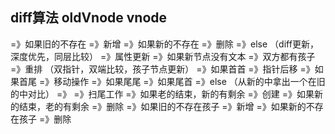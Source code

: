 


## diff算法 oldVnode vnode

=》如果旧的不存在
    =》新增
=》如果新的不存在
    =》删除
=》else （diff更新，深度优先，同层比较）
    =》属性更新
    =》如果新节点没有文本
        =》双方都有孩子
            =》重排 （双指针，双端比较，孩子节点更新）
                =》如果首首
                    =》指针后移
                =》如果首尾
                    =》移动操作
                =》如果尾尾
                =》如果尾首
                =》else  （从新的中拿出一个在旧的中对比）
                    =》
                =》扫尾工作
                    =》如果老的结束，新的有剩余
                        =》创建
                    =》如果新的结束，老的有剩余
                        =》删除
        =》如果旧的不存在孩子
            =》新增
        =》如果新的不存在孩子
            =》删除
        